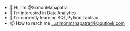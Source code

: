- 👋 Hi, I’m @SrimonMahapatra
- 👀 I’m interested in Data Analytics
- 🌱 I’m currently learning SQL,Python,Tableau
- 📫 How to reach me ...srimonmahapatra44@outlook.com

<!---
SrimonMahapatra/SrimonMahapatra is a ✨ special ✨ repository because its `README.md` (this file) appears on your GitHub profile.
You can click the Preview link to take a look at your changes.
--->
